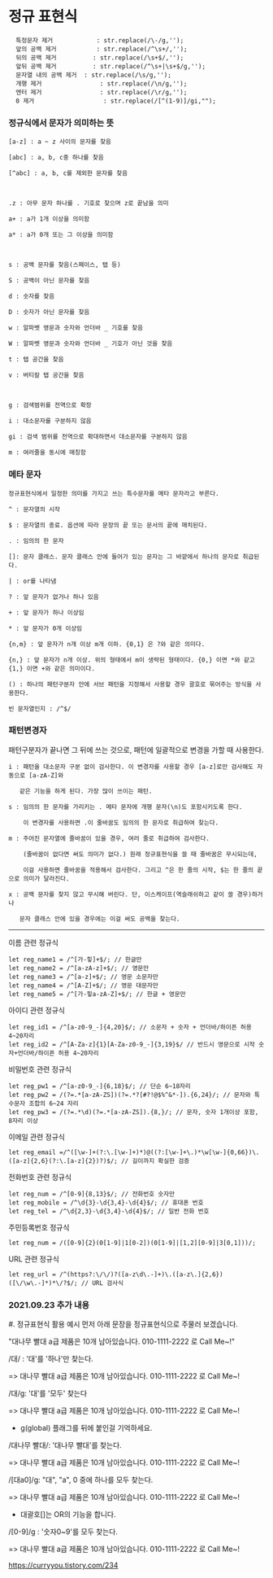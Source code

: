 <h1>정규 표현식</h1>

```
  특정문자 제거            : str.replace(/\-/g,'');
  앞의 공백 제거           : str.replace(/^\s+/,'');
  뒤의 공백 제거          : str.replace(/\s+$/,'');
  앞뒤 공백 제거          : str.replace(/^\s+|\s+$/g,'');
  문자열 내의 공백 제거  : str.replace(/\s/g,'');
  개행 제거                : str.replace(/\n/g,'');
  엔터 제거                : str.replace(/\r/g,'');
  0 제거                   : str.replace(/[^(1-9)]/gi,"");
```


<h3>정규식에서 문자가 의미하는 뜻</h3>

```
[a-z] : a ~ z 사이의 문자를 찾음

[abc] : a, b, c중 하나를 찾음

[^abc] : a, b, c를 제외한 문자를 찾음



.z : 아무 문자 하나를 . 기호로 찾으며 z로 끝남을 의미

a+ : a가 1개 이상을 의미함

a* : a가 0개 또는 그 이상을 의미함



s : 공백 문자를 찾음(스페이스, 탭 등)

S : 공백이 아닌 문자를 찾음

d : 숫자를 찾음

D : 숫자가 아닌 문자를 찾음

w : 알파벳 영문과 숫자와 언더바 _ 기호를 찾음

W : 알파벳 영문과 숫자와 언더바 _ 기호가 아닌 것을 찾음

t : 탭 공간을 찾음

v : 버티칼 탭 공간을 찾음



g : 검색범위를 전역으로 확장

i : 대소문자를 구분하지 않음

gi : 검색 범위를 전역으로 확대하면서 대소문자를 구분하지 않음

m : 여러줄을 동시에 매칭함
```


<h3>메타 문자</h3>

```
정규표현식에서 일정한 의미를 가지고 쓰는 특수문자를 메타 문자라고 부른다.

^ : 문자열의 시작

$ : 문자열의 종료. 옵션에 따라 문장의 끝 또는 문서의 끝에 매치된다.

. : 임의의 한 문자

[]: 문자 클래스. 문자 클래스 안에 들어가 있는 문자는 그 바깥에서 하나의 문자로 취급된다.

| : or를 나타냄

? : 앞 문자가 없거나 하나 있음

+ : 앞 문자가 하나 이상임

* : 앞 문자가 0개 이상임

{n,m} : 앞 문자가 n개 이상 m개 이하. {0,1} 은 ?와 같은 의미다.

{n,} : 앞 문자가 n개 이상. 위의 형태에서 m이 생략된 형태이다. {0,} 이면 *와 같고 {1,} 이면 +와 같은 의미이다.

() : 하나의 패턴구분자 안에 서브 패턴을 지정해서 사용할 경우 괄호로 묶어주는 방식을 사용한다.

빈 문자열인지 : /^$/
```



<h3>패턴변경자</h3>

패턴구분자가 끝나면 그 뒤에 쓰는 것으로, 패턴에 일괄적으로 변경을 가할 때 사용한다.


```
i : 패턴을 대소문자 구분 없이 검사한다. 이 변경자를 사용할 경우 [a-z]로만 검사해도 자동으로 [a-zA-Z]와

   같은 기능을 하게 된다. 가장 많이 쓰이는 패턴.

s : 임의의 한 문자를 가리키는 . 메타 문자에 개행 문자(\n)도 포함시키도록 한다.

    이 변경자를 사용하면 .이 줄바꿈도 임의의 한 문자로 취급하여 찾는다.

m : 주어진 문자열에 줄바꿈이 있을 경우, 여러 줄로 취급하여 검사한다.

    (줄바꿈이 없다면 써도 의미가 없다.) 원래 정규표현식을 쓸 때 줄바꿈은 무시되는데,

    이걸 사용하면 줄바꿈을 적용해서 검사한다. 그리고 ^은 한 줄의 시작, $는 한 줄의 끝으로 의미가 달라진다.

x : 공백 문자를 찾지 않고 무시해 버린다. 단, 이스케이프(역슬래쉬하고 같이 쓸 경우)하거나

   문자 클래스 안에 있을 경우에는 이걸 써도 공백을 찾는다.
```

***

이름 관련 정규식

```
let reg_name1 = /^[가-힣]+$/; // 한글만
let reg_name2 = /^[a-zA-z]+$/; // 영문만
let reg_name3 = /^[a-z]+$/; // 영문 소문자만
let reg_name4 = /^[A-Z]+$/; // 영문 대문자만
let reg_name5 = /^[가-힣a-zA-Z]+$/; // 한글 + 영문만
```

아이디 관련 정규식

```
let reg_id1 = /^[a-z0-9_-]{4,20}$/; // 소문자 + 숫자 + 언더바/하이픈 허용 4~20자리
let reg_id2 = /^[A-Za-z]{1}[A-Za-z0-9_-]{3,19}$/ // 반드시 영문으로 시작 숫자+언더바/하이픈 허용 4~20자리
```

비밀번호 관련 정규식

```
let reg_pw1 = /^[a-z0-9_-]{6,18}$/; // 단순 6~18자리
let reg_pw2 = /(?=.*[a-zA-ZS])(?=.*?[#?!@$%^&*-]).{6,24}/; // 문자와 특수문자 조합의 6~24 자리
let reg_pw3 = /(?=.*\d)(?=.*[a-zA-ZS]).{8,}/; // 문자, 숫자 1개이상 포함, 8자리 이상
```

이메일 관련 정규식

```
let reg_email =/^([\w-]+(?:\.[\w-]+)*)@((?:[\w-]+\.)*\w[\w-]{0,66})\.([a-z]{2,6}(?:\.[a-z]{2})?)$/; // 길이까지 확실한 검증
```


전화번호 관련 정규식

```
let reg_num = /^[0-9]{8,13}$/; // 전화번호 숫자만
let reg_mobile = /^\d{3}-\d{3,4}-\d{4}$/; // 휴대폰 번호
let reg_tel = /^\d{2,3}-\d{3,4}-\d{4}$/; // 일반 전화 번호
```


주민등록번호 정규식

```
let reg_num = /([0-9]{2}(0[1-9]|1[0-2])(0[1-9]|[1,2][0-9]|3[0,1]))/;
```


URL 관련 정규식

```
let reg_url = /^(https?:\/\/)?([a-z\d\.-]+)\.([a-z\.]{2,6})([\/\w\.-]*)*\/?$/; // URL 검사식
```


<h3>2021.09.23 추가 내용</h3>



#. 정규표현식 활용 예시
먼저 아래 문장을 정규표현식으로 주물러 보겠습니다.

"대나무 빨대 a급 제품은 10개 남아있습니다. 010-1111-2222 로 Call Me~!"



/대/ :  '대'를 '하나'만 찾는다.

=> 대나무 빨대 a급 제품은 10개 남아있습니다. 010-1111-2222 로 Call Me~!



/대/g: '대'를 '모두' 찾는다

=> 대나무 빨대 a급 제품은 10개 남아있습니다. 010-1111-2222 로 Call Me~!

* g(global) 플래그를 뒤에 붙인걸 기억하세요.



/대나무 빨대/: '대나무 빨대'를 찾는다.

=> 대나무 빨대 a급 제품은 10개 남아있습니다. 010-1111-2222 로 Call Me~!



/[대a0]/g: "대", "a", 0 중에 하나를 모두 찾는다.

=> 대나무 빨대 a급 제품은 10개 남아있습니다. 010-1111-2222 로 Call Me~!

* 대괄호[]는 OR의 기능을 합니다.



/[0-9]/g : '숫자0~9'를 모두 찾는다.

=> 대나무 빨대 a급 제품은 10개 남아있습니다. 010-1111-2222 로 Call Me~!




https://curryyou.tistory.com/234
